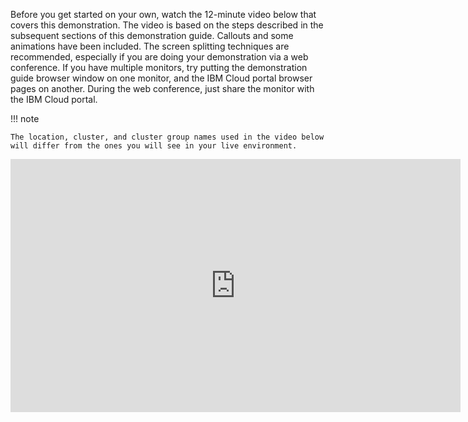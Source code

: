 Before you get started on your own, watch the 12-minute video below that covers this demonstration. The video is based on the steps described in the subsequent sections of this demonstration guide. Callouts and some animations have been included. The screen splitting techniques are recommended, especially if you are doing your demonstration via a web conference. If you have multiple monitors, try putting the demonstration guide browser window on one monitor, and the IBM Cloud portal browser pages on another. During the web conference, just share the monitor with the IBM Cloud portal.

!!! note

    The location, cluster, and cluster group names used in the video below will differ from the ones you will see in your live environment.

<iframe src="https://video.ibm.com/embed/channel/23781223/video/DeployConfigAppOnSatellite?autoplay=false" style="border: 0;" webkitallowfullscreen allowfullscreen frameborder="no" width="720" height="405" referrerpolicy="no-referrer-when-downgrade"></iframe>
